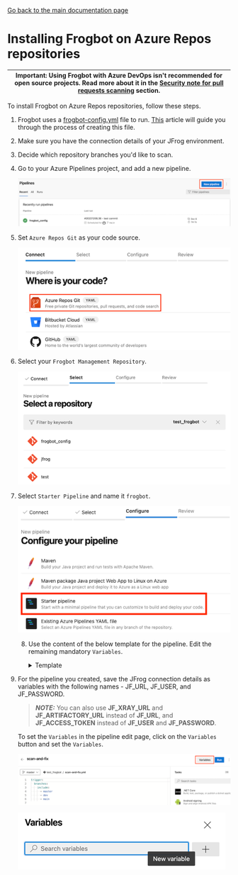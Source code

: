 [Go back to the main documentation page](https://github.com/jfrog/frogbot)

# Installing Frogbot on Azure Repos repositories

| Important: Using Frogbot with Azure DevOps isn't recommended for open source projects. Read more about it in the [Security note for pull requests scanning](../README.md#-security-note-for-pull-requests-scanning) section. |
| -------------------------------------------------------------------------------------------------------------------------------------------------------------------------------------------------------------------- |

To install Frogbot on Azure Repos repositories, follow these steps.

1. Frogbot uses a [frogbot-config.yml](templates/.frogbot/frogbot-config.yml) file to run. [This](frogbot-config.md) article will guide you through the process of creating this file.

2. Make sure you have the connection details of your JFrog environment.

3. Decide which repository branches you'd like to scan.

4. Go to your Azure Pipelines project, and add a new pipeline.

   ![azure-new-pipeline.png](../images/azure-new-pipeline.png)

5. Set `Azure Repos Git` as your code source.

   ![azure-set-code-source.png.png](../images/azure-set-code-source.png)

6. Select your `Frogbot Management Repository`.

   ![azure-select-repo-to-test.png](../images/azure-select-repo-to-test.png)

7. Select `Starter Pipeline` and name it `frogbot`.

   ![azure-starter-pipeline.png](../images/azure-starter-pipeline.png)

   8. Use the content of the below template for the pipeline. Edit the remaining mandatory `Variables`.

       <details>
         <summary>Template</summary>

       ```yml
        schedules:
             # Every 5 minutes
             - cron: "*/5 * * * *"
               branches: 
                 include: 
                   - "*"
        pool:
             vmImage: ubuntu-latest
    
        jobs:
           - job:
             displayName: "Frogbot Scan Pull Requests"
             steps:
                  - task: CmdLine@2
                    displayName: 'Download and Run Frogbot'
                    env:
                       # [Mandatory]
                       # Azure Repos personal access token with Code -> Read & Write permissions
                       JF_GIT_TOKEN: $(FROGBOT_GIT_TOKEN)
    
                       # [Mandatory]
                       # JFrog platform URL (This functionality requires version 3.29.0 or above of Xray)
                       JF_URL: $(JF_URL)
   
                       # [Mandatory if JF_USER and JF_PASSWORD are not provided]
                       # JFrog access token with 'read' permissions for Xray
                       JF_ACCESS_TOKEN: $(JF_ACCESS_TOKEN)
    
                       # [Mandatory if JF_ACCESS_TOKEN is not provided]
                       # JFrog user and password with 'read' permissions for Xray
                       # JF_USER: $(JF_USER)
                       # JF_PASSWORD: $(JF_PASSWORD)
   
                       # [Mandatory]
                       # The name of the organization that owns this project
                       JF_GIT_OWNER: ""
   
                       # [Optional]
                       # Relevant for air-gapped environments.
                       # Name of the remote repository that Frogbot and its dependencies will be downloaded to.
                       # JF_FROGBOT_REPO: ""
   
                       # Predefined Azure Pipelines variables. There's no need to set them.
                       JF_GIT_PROJECT: $(System.TeamProject)
                       JF_GIT_API_ENDPOINT: $(System.CollectionUri)
                       JF_GIT_PROVIDER: 'azureRepos'
    
                    inputs:
                      script: |
                        curl -fLg "https://releases.jfrog.io/artifactory/frogbot/v2/[RELEASE]/getFrogbot.sh" | sh
                        ./frogbot scan-pull-requests
                        ./frogbot scan-and-fix-repos
       ```

</details>

9. For the pipeline you created, save the JFrog connection details as variables with the following names - JF_URL, JF_USER, and JF_PASSWORD.

   > **_NOTE:_** You can also use **JF_XRAY_URL** and **JF_ARTIFACTORY_URL** instead of **JF_URL**, and **JF_ACCESS_TOKEN**
   > instead of **JF_USER** and **JF_PASSWORD**.

   To set the `Variables` in the pipeline edit page, click on the `Variables` button and set the `Variables`.

   ![variables_button.png](../images/azure-variables-button.png)

   ![img_1.png](../images/azure-new-variable.png)
